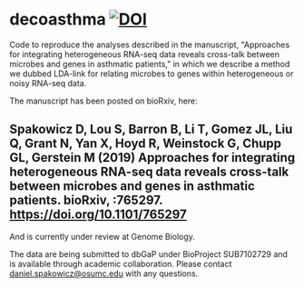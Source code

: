 # decoasthma [![DOI](https://zenodo.org/badge/246160806.svg)](https://zenodo.org/badge/latestdoi/246160806)
Code to reproduce the analyses described in the manuscript, "Approaches for integrating heterogeneous RNA-seq data reveals cross-talk between microbes and genes in asthmatic patients," in which we describe a method we dubbed LDA-link for relating microbes to genes within heterogeneous or noisy RNA-seq data. 

The manuscript has been posted on bioRxiv, here:

## Spakowicz D, Lou S, Barron B, Li T, Gomez JL, Liu Q, Grant N, Yan X, Hoyd R, Weinstock G, Chupp GL, Gerstein M (2019) Approaches for integrating heterogeneous RNA-seq data reveals cross-talk between microbes and genes in asthmatic patients. bioRxiv, :765297. https://doi.org/10.1101/765297

 And is currently under review at Genome Biology.

The data are being submitted to dbGaP under BioProject SUB7102729 and is available through academic collaboration. Please contact daniel.spakowicz@osumc.edu with any questions. 
